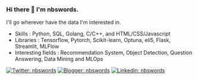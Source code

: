### Hi there 👋 I'm nbswords.

I'll go wherever have the data I'm interested in.
- Skills :  Python, SQL, Golang, C/C++, and HTML/CSS/Javascript
- Libraries : Tensorflow, Pytorch, Scikit-learn, Optuna, eli5, Flask, Streamlit, MLFlow
- Interesting fields : Recommendation System, Object Detection, Question Answering, Data Mining and MLOps

[![Twitter: nbswords](https://img.shields.io/static/v1?label=Twitter&message=nbswords&logo=twitter&style=flat)](https://twitter.com/nbswordsYu)
[![Blogger: nbswords](https://img.shields.io/badge/Blogger-FF5722?style=for-the-badge&logo=blogger&logoColor=white&style=flat)](http://blog.nbswords.com/)
[![Linkedin: nbswords](https://img.shields.io/badge/LinkedIn-0077B5?style=for-the-badge&logo=linkedin&logoColor=white&style=flat)](https://www.linkedin.com/in/nbswords/)
